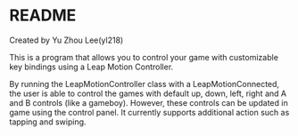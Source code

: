 README
=======
Created by Yu Zhou Lee(yl218)

This is a program that allows you to control your game with customizable key bindings using a Leap Motion Controller. 

By running the LeapMotionController class with a LeapMotionConnected, the user is able to control the games with default up, down, left, right and A and B controls (like a gameboy). 
However, these controls can be updated in game using the control panel. It currently supports additional action such as tapping and swiping. 